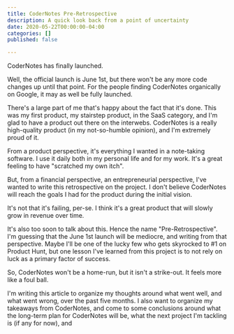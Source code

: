 ```yaml
---
title: CoderNotes Pre-Retrospective
description: A quick look back from a point of uncertainty
date: 2020-05-22T00:00:00-04:00
categories: []
published: false

---
```

CoderNotes has finally launched.

Well, the official launch is June 1st, but there won't be any more code changes up until that point. For the people finding CoderNotes organically on Google, it may as well be fully launched.

There's a large part of me that's happy about the fact that it's done. This was my first product, my stairstep product, in the SaaS category, and I'm glad to have a product out there on the interwebs. CoderNotes is a really high-quality product (in my not-so-humble opinion), and I'm extremely proud of it.

From a product perspective, it's everything I wanted in a note-taking software. I use it daily both in my personal life and for my work. It's a great feeling to have "scratched my own itch".

But, from a financial perspective, an entrepreneurial perspective, I've wanted to write this retrospective on the project. I don't believe CoderNotes will reach the goals I had for the product during the initial vision.

It's not that it's failing, per-se. I think it's a great product that will slowly grow in revenue over time. 

It's also too soon to talk about this. Hence the name "Pre-Retrospective". I'm guessing that the June 1st launch will be mediocre, and writing from that perspective. Maybe I'll be one of the lucky few who gets skyrocked to #1 on Product Hunt, but one lesson I've learned from this project is to not rely on luck as a primary factor of success.

So, CoderNotes won't be a home-run, but it isn't a strike-out. It feels more like a foul ball.

I'm writing this article to organize my thoughts around what went well, and what went wrong, over the past five months. I also want to organize my takeaways from CoderNotes, and come to some conclusions around what the long-term plan for CoderNotes will be, what the next project I'm tackling is (if any for now), and 
